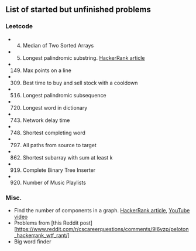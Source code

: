 List of started but unfinished problems
---

### Leetcode
- 4. Median of Two Sorted Arrays
- 5. Longest palindromic substring. [HackerRank article](https://www.hackerrank.com/topics/manachers-algorithm)
- 149. Max points on a line
- 309. Best time to buy and sell stock with a cooldown
- 516. Longest palindromic subsequence
- 720. Longest word in dictionary
- 743. Network delay time
- 748. Shortest completing word
- 797. All paths from source to target
- 862. Shortest subarray with sum at least k
- 919. Complete Binary Tree Inserter
- 920. Number of Music Playlists

### Misc.
- Find the number of components in a graph. [HackerRank article](https://www.hackerrank.com/challenges/components-in-graph/problem), [YouTube video](https://www.youtube.com/watch?v=IWvbPIYQPFM)
- Problems from [this Reddit post][https://www.reddit.com/r/cscareerquestions/comments/9l6vzp/peloton_hackerrank_wtf_rant/]
- Big word finder
